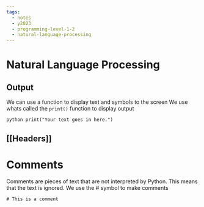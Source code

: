 ```yaml
---
tags:
  - notes
  - y2023
  - programming-level-1-2
  - natural-language-processing
---
```

# Natural Language Processing

## Output
We can use a function to display text and symbols to the screen
We use whats called the `print()` function to display output

``python
print("Your text goes in here.")
``
## [[Headers]]

# Comments
Comments are pieces of text that are not interpreted by Python.
This means that the text is ignored.
We use the # symbol to make comments
```
# This is a comment
```
